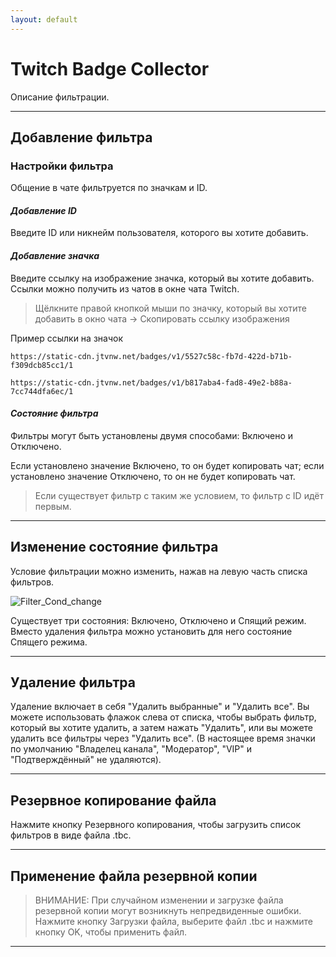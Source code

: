 ```yaml
---
layout: default
---
```


# Twitch Badge Collector

Описание фильтрации.

***

## **Добавление фильтра**

### Настройки фильтра

Общение в чате фильтруется по значкам и ID.

#### *Добавление ID*

Введите ID или никнейм пользователя, которого вы хотите добавить.

#### *Добавление значка*

Введите ссылку на изображение значка, который вы хотите добавить.
Ссылки можно получить из чатов в окне чата Twitch.

> Щёлкните правой кнопкой мыши по значку, который вы хотите добавить в окно чата -> Скопировать ссылку изображения

Пример ссылки на значок
```
https://static-cdn.jtvnw.net/badges/v1/5527c58c-fb7d-422d-b71b-f309dcb85cc1/1

https://static-cdn.jtvnw.net/badges/v1/b817aba4-fad8-49e2-b88a-7cc744dfa6ec/1
```


#### *Состояние фильтра*

Фильтры могут быть установлены двумя способами: Включено и Отключено.

Если установлено значение Включено, то он будет копировать чат; если установлено значение Отключено, то он не будет копировать чат.

> Если существует фильтр с таким же условием, то фильтр с ID идёт первым.

***

## **Изменение состояние фильтра**

Условие фильтрации можно изменить, нажав на левую часть списка фильтров.

![Filter_Cond_change](../../../screenshot/en/filter_cond_change.webp)

Существует три состояния: Включено, Отключено и Спящий режим. Вместо удаления фильтра можно установить для него состояние Спящего режима.

***

## **Удаление фильтра**

Удаление включает в себя "Удалить выбранные" и "Удалить все". Вы можете использовать флажок слева от списка, чтобы выбрать фильтр, который вы хотите удалить, а затем нажать "Удалить", или вы можете удалить все фильтры через "Удалить все". (В настоящее время значки по умолчанию "Владелец канала", "Модератор", "VIP" и "Подтверждённый" не удаляются).

***

## **Резервное копирование файла**

Нажмите кнопку Резервного копирования, чтобы загрузить список фильтров в виде файла .tbc.

***

## **Применение файла резервной копии**

> ВНИМАНИЕ: При случайном изменении и загрузке файла резервной копии могут возникнуть непредвиденные ошибки.
Нажмите кнопку Загрузки файла, выберите файл .tbc и нажмите кнопку OK, чтобы применить файл.

***